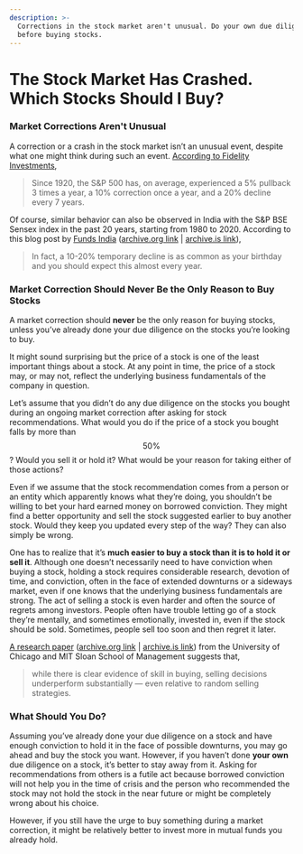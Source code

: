 ```yaml
---
description: >-
  Corrections in the stock market aren't unusual. Do your own due diligence
  before buying stocks.
---
```


# The Stock Market Has Crashed. Which Stocks Should I Buy?

### Market Corrections Aren't Unusual

A correction or a crash in the stock market isn’t an unusual event, despite what one might think during such an event. [According to Fidelity Investments](https://web.archive.org/web/20200311095915/https://www.fidelity.com/learning-center/trading-investing/markets-sectors/stock-market-corrections),

> Since 1920, the S&P 500 has, on average, experienced a 5% pullback 3 times a year, a 10% correction once a year, and a 20% decline every 7 years.

Of course, similar behavior can also be observed in India with the S&P BSE Sensex index in the past 20 years, starting from 1980 to 2020. According to this blog post by [Funds India](https://www.fundsindia.com/blog/mf-research/this-happens/17980) \([archive.org link](https://web.archive.org/web/20210315172133/https://www.fundsindia.com/blog/mf-research/this-happens/17980) \| [archive.is link](https://archive.is/Dua4I)\),

> In fact, a 10-20% temporary decline is as common as your birthday and you should expect this almost every year.

### Market Correction Should Never Be the Only Reason to Buy Stocks

A market correction should **never** be the only reason for buying stocks, unless you’ve already done your due diligence on the stocks you’re looking to buy.

It might sound surprising but the price of a stock is one of the least important things about a stock. At any point in time, the price of a stock may, or may not, reflect the underlying business fundamentals of the company in question.

Let’s assume that you didn’t do any due diligence on the stocks you bought during an ongoing market correction after asking for stock recommendations. What would you do if the price of a stock you bought falls by more than $$50\%$$? Would you sell it or hold it? What would be your reason for taking either of those actions?

Even if we assume that the stock recommendation comes from a person or an entity which apparently knows what they’re doing, you shouldn’t be willing to bet your hard earned money on borrowed conviction. They might find a better opportunity and sell the stock suggested earlier to buy another stock. Would they keep you updated every step of the way? They can also simply be wrong.

One has to realize that it’s **much easier to buy a stock than it is to hold it or sell it**. Although one doesn’t necessarily need to have conviction when buying a stock, holding a stock requires considerable research, devotion of time, and conviction, often in the face of extended downturns or a sideways market, even if one knows that the underlying business fundamentals are strong. The act of selling a stock is even harder and often the source of regrets among investors. People often have trouble letting go of a stock they’re mentally, and sometimes emotionally, invested in, even if the stock should be sold. Sometimes, people sell too soon and then regret it later.

[A research paper](https://papers.ssrn.com/sol3/papers.cfm?abstract_id=3301277) \([archive.org link](https://web.archive.org/web/20210421091420/https://papers.ssrn.com/sol3/papers.cfm?abstract_id=3301277) \| [archive.is link](https://archive.is/BFs6J)\) from the University of Chicago and MIT Sloan School of Management suggests that,

> while there is clear evidence of skill in buying, selling decisions underperform substantially — even relative to random selling strategies.

### What Should You Do?

Assuming you’ve already done your due diligence on a stock and have enough conviction to hold it in the face of possible downturns, you may go ahead and buy the stock you want. However, if you haven’t done **your own** due diligence on a stock, it’s better to stay away from it. Asking for recommendations from others is a futile act because borrowed conviction will not help you in the time of crisis and the person who recommended the stock may not hold the stock in the near future or might be completely wrong about his choice.

However, if you still have the urge to buy something during a market correction, it might be relatively better to invest more in mutual funds you already hold.

